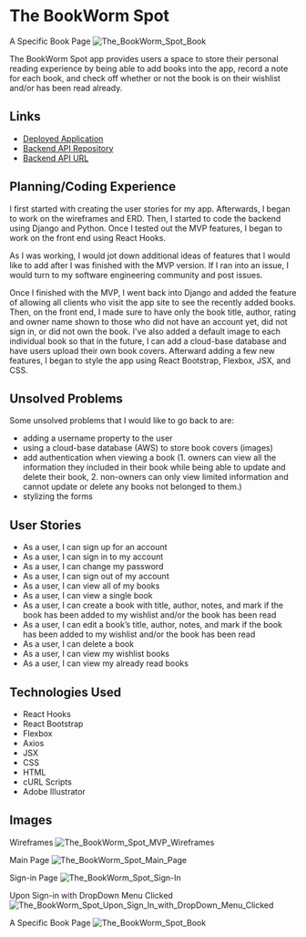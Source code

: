 # The BookWorm Spot
A Specific Book Page
![The_BookWorm_Spot_Book](https://user-images.githubusercontent.com/53062479/89978237-0eefd000-dc3b-11ea-9dc1-81ccb569522b.png)

The BookWorm Spot app provides users a space to store their personal reading experience by being able to add books into the app, record a note for each book, and check off whether or not the book is on their wishlist and/or has been read already.

## Links
- [Deployed Application](https://huangc909.github.io/the_bookworm_spot/)
- [Backend API Repository](https://github.com/huangc909/the_bookworm_spot_api)
- [Backend API URL](https://the-bookworm-spot-api.herokuapp.com)

## Planning/Coding Experience
I first started with creating the user stories for my app. Afterwards, I began to work on the wireframes and ERD. Then, I started to code the backend using Django and Python. Once I tested out the MVP features, I began to work on the front end using React Hooks.

As I was working, I would jot down additional ideas of features that I would like to add after I was finished with the MVP version. If I ran into an issue, I would turn to my software engineering community and post issues.

Once I finished with the MVP, I went back into Django and added the feature of allowing all clients who visit the app site to see the recently added books. Then, on the front end, I made sure to have only the book title, author, rating and owner name shown to those who did not have an account yet, did not sign in, or did not own the book. I've also added a default image to each individual book so that in the future, I can add a cloud-base database and have users upload their own book covers. Afterward adding a few new features, I began to style the app using React Bootstrap, Flexbox, JSX, and CSS.

## Unsolved Problems
Some unsolved problems that I would like to go back to are:
- adding a username property to the user
- using a cloud-base database (AWS) to store book covers (images)
- add authentication when viewing a book (1. owners can view all the information they included in their book while being able to update and delete their book, 2. non-owners can only view limited information and cannot update or delete any books not belonged to them.)
- stylizing the forms

## User Stories
- As a user, I can sign up for an account
- As a user, I can sign in to my account
- As a user, I can change my password
- As a user, I can sign out of my account
- As a user, I can view all of my books
- As a user, I can view a single book
- As a user, I can create a book with title, author, notes, and mark if the book has been added to my wishlist and/or the book has been read
- As a user, I can edit a book’s title, author, notes, and mark if the book has been added to my wishlist and/or the book has been read
- As a user, I can delete a book
- As a user, I can view my wishlist books
- As a user, I can view my already read books

## Technologies Used
- React Hooks
- React Bootstrap
- Flexbox
- Axios
- JSX
- CSS
- HTML
- cURL Scripts
- Adobe Illustrator

## Images
Wireframes
![The_BookWorm_Spot_MVP_Wireframes](https://media.git.generalassemb.ly/user/28180/files/afa63300-d703-11ea-8cae-87af2f1206d7)


Main Page
![The_BookWorm_Spot_Main_Page](https://user-images.githubusercontent.com/53062479/89978240-0f886680-dc3b-11ea-8631-8fe5b9c001e9.png)


Sign-in Page
![The_BookWorm_Spot_Sign-In](https://user-images.githubusercontent.com/53062479/89978115-c33d2680-dc3a-11ea-88e7-ac3d50351ad2.png)


Upon Sign-in with DropDown Menu Clicked
![The_BookWorm_Spot_Upon_Sign_In_with_DropDown_Menu_Clicked](https://user-images.githubusercontent.com/53062479/89977928-54f86400-dc3a-11ea-9607-fce32447b166.png)


A Specific Book Page
![The_BookWorm_Spot_Book](https://user-images.githubusercontent.com/53062479/89978237-0eefd000-dc3b-11ea-9dc1-81ccb569522b.png)
